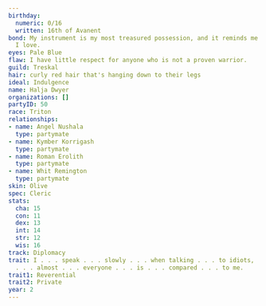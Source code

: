 ```yaml
---
birthday:
  numeric: 0/16
  written: 16th of Avanent
bond: My instrument is my most treasured possession, and it reminds me of someone
  I love.
eyes: Pale Blue
flaw: I have little respect for anyone who is not a proven warrior.
guild: Treskal
hair: curly red hair that's hanging down to their legs
ideal: Indulgence
name: Halja Dwyer
organizations: []
partyID: 50
race: Triton
relationships:
- name: Angel Nushala
  type: partymate
- name: Kymber Korrigash
  type: partymate
- name: Roman Erolith
  type: partymate
- name: Whit Remington
  type: partymate
skin: Olive
spec: Cleric
stats:
  cha: 15
  con: 11
  dex: 13
  int: 14
  str: 12
  wis: 16
track: Diplomacy
trait: I . . . speak . . . slowly . . . when talking . . . to idiots, . . . which
  . . . almost . . . everyone . . . is . . . compared . . . to me.
trait1: Reverential
trait2: Private
year: 2
---
```

